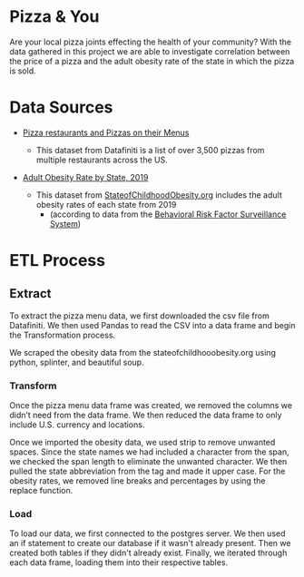 # Pizza & You

Are your local pizza joints effecting the health of your community? With the data gathered in this project we are able to investigate correlation between the price of a pizza and the adult obesity rate of the state in which the pizza is sold.

# Data Sources

- [Pizza restaurants and Pizzas on their Menus](https://data.world/datafiniti/pizza-restaurants-and-pizzas-on-their-menus)
    - This dataset from Datafiniti is a list of over 3,500 pizzas from multiple restaurants across the US.

- [Adult Obesity Rate by State, 2019](https://stateofchildhoodobesity.org/adult-obesity/)
    - This dataset from [StateofChildhoodObesity.org](https://stateofchildhoodobesity.org/) includes the adult obesity rates of each state from 2019
        - (according to data from the [Behavioral Risk Factor Surveillance System](https://www.cdc.gov/brfss/index.html))

# ETL Process

## **Extract**

To extract the pizza menu data, we first downloaded the csv file from Datafiniti. We then used Pandas to read the CSV into a data frame and begin the Transformation process.

We scraped the obesity data from the stateofchildhooobesity.org using python, splinter, and beautiful soup.

### **Transform**

Once the pizza menu data frame was created, we removed the columns we didn’t need from the data frame. We then reduced the data frame to only include U.S. currency and locations.


Once we imported the obesity data, we used strip to remove unwanted spaces. Since the state names we had included a character from the span, we checked the span length to eliminate the unwanted character. We then pulled the state abbreviation from the tag and made it upper case. For the obesity rates, we removed line breaks and percentages by using the replace function.


### **Load**

To load our data, we first connected to the postgres server. We then used an if statement to create our database if it wasn't already present. Then we created both tables if they didn't already exist. Finally, we iterated through each data frame, loading them into their respective tables.
